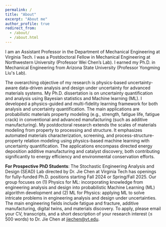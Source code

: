 ```yaml
---
permalink: /
title: "About"
excerpt: "About me"
author_profile: true
redirect_from: 
  - /about/
  - /about.html
---
```


I am an Assistant Professor in the Department of Mechanical Engineering at Virginia Tech. I was a Postdoctoral Fellow in Mechanical Engineering at Northwestern University (Professor Wei Chen’s Lab). I earned my Ph.D. in Mechanical Engineering from Arizona State University (Professor Yongming Liu's Lab). 

The overarching objective of my research is physics-based uncertainty-aware data-driven analysis and design under uncertainty for advanced materials systems. My Ph.D. dissertation is on uncertainty quantification and analysis using Bayesian statistics and Machine learning (ML). I developed a physics-guided and multi-fidelity learning framework for both analysis and uncertainty quantification. The main applications are probabilistic materials property modeling (e.g., strength, fatigue life, fatigue crack) in conventional and advanced manufacturing (such as additive manufacturing). My postdoctoral research extends the scales of materials modeling from property to processing and structure. It emphasizes automated materials characterization, screening, and process-structure-property relation modeling using physics-based machine learning with uncertainty quantification. The applications encompass directed energy deposition additive manufacturing and catalyst discovery, both contributing significantly to energy efficiency and environmental conservation efforts.

**For Prospective PhD Students**: The Stochastic Engineering Analysis and Design (SEAD) Lab directed by Dr. Jie Chen at Virginia Tech has openings for fully-funded Ph.D. positions starting Fall 2024 or Spring/Fall 2025. 
Our group focuses on (1) Physics for ML: incorporating knowledge from engineering analysis and design into probabilistic Machine Learning (ML) algorithm development and (2) ML for Physics: applying ML to solve intricate problems in engineering analysis and design under uncertainties. The main engineering fields include fatigue and fracture, additive manufacturing, digital twins, and materials discovery. 
To apply, please email your CV, transcripts, and a short description of your research interest (≤ 500 words) to Dr. Jie Chen at jiechen@vt.edu. 
